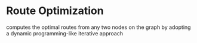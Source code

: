 # Route Optimization

computes the optimal routes from any two nodes on the graph by adopting a dynamic programming-like iterative approach